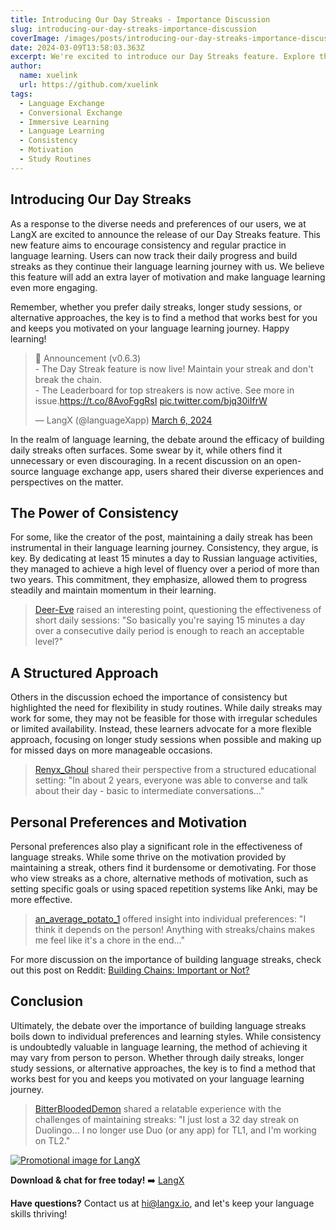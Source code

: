 ```yaml
---
title: Introducing Our Day Streaks - Importance Discussion
slug: introducing-our-day-streaks-importance-discussion
coverImage: /images/posts/introducing-our-day-streaks-importance-discussion.png
date: 2024-03-09T13:58:03.363Z
excerpt: We're excited to introduce our Day Streaks feature. Explore the importance of building language streaks in language learning and discover diverse perspectives on this topic.
author:
  name: xuelink
  url: https://github.com/xuelink
tags:
  - Language Exchange
  - Conversional Exchange
  - Immersive Learning
  - Language Learning
  - Consistency
  - Motivation
  - Study Routines
---
```


<script>
  import Callout from "$lib/components/molecules/Callout.svelte";
  import CodeBlock from "$lib/components/molecules/CodeBlock.svelte";
  import Image from "$lib/components/atoms/Image.svelte";
</script>

## **Introducing Our Day Streaks**

As a response to the diverse needs and preferences of our users, we at LangX are excited to announce the release of our Day Streaks feature. This new feature aims to encourage consistency and regular practice in language learning. Users can now track their daily progress and build streaks as they continue their language learning journey with us. We believe this feature will add an extra layer of motivation and make language learning even more engaging.

Remember, whether you prefer daily streaks, longer study sessions, or alternative approaches, the key is to find a method that works best for you and keeps you motivated on your language learning journey. Happy learning!

<blockquote class="twitter-tweet"><p lang="en" dir="ltr">📣 Announcement (v0.6.3)<br>- The Day Streak feature is now live! Maintain your streak and don&#39;t break the chain.<br>- The Leaderboard for top streakers is now active. See more in issue.<a href="https://t.co/8AvoFggRsI">https://t.co/8AvoFggRsI</a> <a href="https://t.co/bjq30iIfrW">pic.twitter.com/bjq30iIfrW</a></p>&mdash; LangX (@languageXapp) <a href="https://twitter.com/languageXapp/status/1765302479783076257?ref_src=twsrc%5Etfw">March 6, 2024</a></blockquote>

In the realm of language learning, the debate around the efficacy of building daily streaks often surfaces. Some swear by it, while others find it unnecessary or even discouraging. In a recent discussion on an open-source language exchange app, users shared their diverse experiences and perspectives on the matter.

## **The Power of Consistency**

For some, like the creator of the post, maintaining a daily streak has been instrumental in their language learning journey. Consistency, they argue, is key. By dedicating at least 15 minutes a day to Russian language activities, they managed to achieve a high level of fluency over a period of more than two years. This commitment, they emphasize, allowed them to progress steadily and maintain momentum in their learning.

> <a href="https://www.reddit.com/r/languagelearning/comments/1b7xn31/comment/ktlgxse/?utm_source=share&utm_medium=web3x&utm_name=web3xcss&utm_term=1&utm_content=share_button" target="_blank">Deer-Eve</a> raised an interesting point, questioning the effectiveness of short daily sessions: "So basically you're saying 15 minutes a day over a consecutive daily period is enough to reach an acceptable level?"

## **A Structured Approach**

Others in the discussion echoed the importance of consistency but highlighted the need for flexibility in study routines. While daily streaks may work for some, they may not be feasible for those with irregular schedules or limited availability. Instead, these learners advocate for a more flexible approach, focusing on longer study sessions when possible and making up for missed days on more manageable occasions.

> <a href="https://www.reddit.com/r/languagelearning/comments/1b7xn31/comment/ktlw2df/?utm_source=share&utm_medium=web3x&utm_name=web3xcss&utm_term=1&utm_content=share_button" target="_blank">Renyx_Ghoul</a> shared their perspective from a structured educational setting: "In about 2 years, everyone was able to converse and talk about their day - basic to intermediate conversations..."

## **Personal Preferences and Motivation**

Personal preferences also play a significant role in the effectiveness of language streaks. While some thrive on the motivation provided by maintaining a streak, others find it burdensome or demotivating. For those who view streaks as a chore, alternative methods of motivation, such as setting specific goals or using spaced repetition systems like Anki, may be more effective.

> <a href="https://www.reddit.com/r/languagelearning/comments/1b7xn31/comment/ktlslqs/?utm_source=share&utm_medium=web3x&utm_name=web3xcss&utm_term=1&utm_content=share_button" target="_blank">an_average_potato_1</a> offered insight into individual preferences: "I think it depends on the person! Anything with streaks/chains makes me feel like it's a chore in the end..."

For more discussion on the importance of building language streaks, check out this post on Reddit: [Building Chains: Important or Not?](https://www.reddit.com/r/languagelearning/comments/1b7xn31/building_chains_is_important_or_not_while/)

## **Conclusion**

Ultimately, the debate over the importance of building language streaks boils down to individual preferences and learning styles. While consistency is undoubtedly valuable in language learning, the method of achieving it may vary from person to person. Whether through daily streaks, longer study sessions, or alternative approaches, the key is to find a method that works best for you and keeps you motivated on your language learning journey.

> <a href="https://www.reddit.com/r/languagelearning/comments/1b7xn31/comment/ktmj21m/?utm_source=share&utm_medium=web3x&utm_name=web3xcss&utm_term=1&utm_content=share_button" target="_blank">BitterBloodedDemon</a> shared a relatable experience with the challenges of maintaining streaks: "I just lost a 32 day streak on Duolingo... I no longer use Duo (or any app) for TL1, and I'm working on TL2."

<a href="https://langx.io" target="_blank"> <Image src="/images/posts/Promo.png" alt="Promotional image for LangX" /></a>

**Download & chat for free today!** ➡️ [LangX](https://langx.io/)

**Have questions?** Contact us at [hi@langx.io](mailto:hi@langx.io), and let's keep your language skills thriving!

